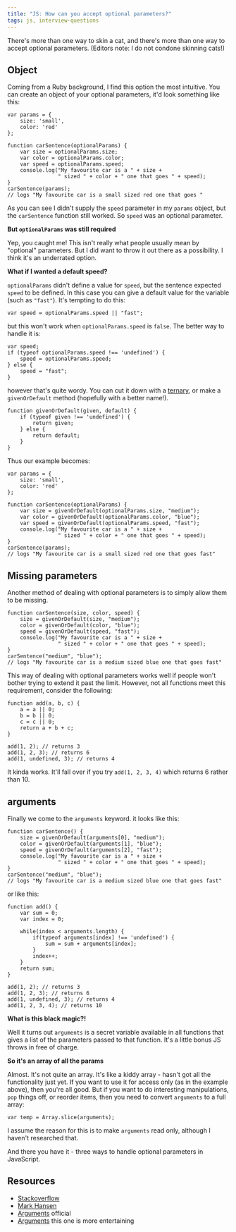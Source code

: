 ```yaml
---
title: "JS: How can you accept optional parameters?"
tags: js, interview-questions
---
```


There's more than one way to skin a cat, and there's more than one way to accept optional parameters. (Editors note: I do not condone skinning cats!)

## Object

Coming from a Ruby background, I find this option the most intuitive. You can create an object of your optional parameters, it'd look something like this:

```
var params = {
    size: 'small',
    color: 'red'
};

function carSentence(optionalParams) {
    var size = optionalParams.size;
    var color = optionalParams.color;
    var speed = optionalParams.speed;
    console.log("My favourite car is a " + size +
                " sized " + color + " one that goes " + speed);
}
carSentence(params);
// logs "My favourite car is a small sized red one that goes "
```

As you can see I didn't supply the `speed` parameter in my `params` object, but the `carSentence` function still worked. So `speed` was an optional parameter.

**But `optionalParams` was still required**

Yep, you caught me! This isn't really what people usually mean by "optional" parameters. But I did want to throw it out there as a possibility. I think it's an underrated option.

**What if I wanted a default speed?**

`optionalParams` didn't define a value for `speed`, but the sentence expected `speed` to be defined. In this case you can give a default value for the variable (such as `"fast"`). It's tempting to do this:

```
var speed = optionalParams.speed || "fast";
```

but this won't work when `optionalParams.speed` is `false`. The better way to handle it is:

```
var speed;
if (typeof optionalParams.speed !== 'undefined') {
    speed = optionalParams.speed;
} else {
    speed = "fast";
}
```

however that's quite wordy. You can cut it down with a [ternary](/blog/2014/js-ternary/), or make a `givenOrDefault` method (hopefully with a better name!).

```
function givenOrDefault(given, default) {
    if (typeof given !== 'undefined') {
        return given;
    } else {
        return default;
    }
}
```

Thus our example becomes:

```
var params = {
    size: 'small',
    color: 'red'
};

function carSentence(optionalParams) {
    var size = givenOrDefault(optionalParams.size, "medium");
    var color = givenOrDefault(optionalParams.color, "blue");
    var speed = givenOrDefault(optionalParams.speed, "fast");
    console.log("My favourite car is a " + size +
                " sized " + color + " one that goes " + speed);
}
carSentence(params);
// logs "My favourite car is a small sized red one that goes fast"
```


## Missing parameters

Another method of dealing with optional parameters is to simply allow them to be missing.

```
function carSentence(size, color, speed) {
    size = givenOrDefault(size, "medium");
    color = givenOrDefault(color, "blue");
    speed = givenOrDefault(speed, "fast");
    console.log("My favourite car is a " + size +
                " sized " + color + " one that goes " + speed);
}
carSentence("medium", "blue");
// logs "My favourite car is a medium sized blue one that goes fast"
```

This way of dealing with optional parameters works well if people won't bother trying to extend it past the limit. However, not all functions meet this requirement, consider the following:

```
function add(a, b, c) {
    a = a || 0;
    b = b || 0;
    c = c || 0;
    return a + b + c;
}

add(1, 2); // returns 3
add(1, 2, 3); // returns 6
add(1, undefined, 3); // returns 4
```

It kinda works. It'll fall over if you try `add(1, 2, 3, 4)` which returns 6 rather than 10.

## arguments

Finally we come to the `arguments` keyword. it looks like this:

```
function carSentence() {
    size = givenOrDefault(arguments[0], "medium");
    color = givenOrDefault(arguments[1], "blue");
    speed = givenOrDefault(arguments[2], "fast");
    console.log("My favourite car is a " + size +
                " sized " + color + " one that goes " + speed);
}
carSentence("medium", "blue");
// logs "My favourite car is a medium sized blue one that goes fast"
```

or like this:

```
function add() {
    var sum = 0;
    var index = 0;

    while(index < arguments.length) {
        if(typeof arguments[index] !== 'undefined') {
            sum = sum + arguments[index];
        }
        index++;
    }
    return sum;
}

add(1, 2); // returns 3
add(1, 2, 3); // returns 6
add(1, undefined, 3); // returns 4
add(1, 2, 3, 4); // returns 10
```

**What is this black magic?!**

Well it turns out `arguments` is a secret variable available in all functions that gives a list of the parameters passed to that function. It's a little bonus JS throws in free of charge.

**So it's an array of all the params**

Almost. It's not quite an array. It's like a kiddy array - hasn't got all the functionality just yet. If you want to use it for access only (as in the example above), then you're all good. But if you want to do interesting manipulations, `pop` things off, or reorder items, then you need to convert `arguments` to a full array:

```
var temp = Array.slice(arguments);
```

I assume the reason for this is to make `arguments` read only, although I haven't researched that.

And there you have it - three ways to handle optional parameters in JavaScript.

## Resources

* [Stackoverflow](http://stackoverflow.com/questions/148901/is-there-a-better-way-to-do-optional-function-parameters-in-javascript)
* [Mark Hansen](http://www.markhansen.co.nz/javascript-optional-parameters/)
* [Arguments](https://developer.mozilla.org/en-US/docs/Web/JavaScript/Reference/Functions/arguments) official
* [Arguments](https://javascriptweblog.wordpress.com/2011/01/18/javascripts-arguments-object-and-beyond/) this one is more entertaining